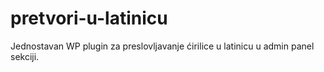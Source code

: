 # pretvori-u-latinicu
Jednostavan WP plugin za preslovljavanje ćirilice u latinicu u admin panel sekciji.

